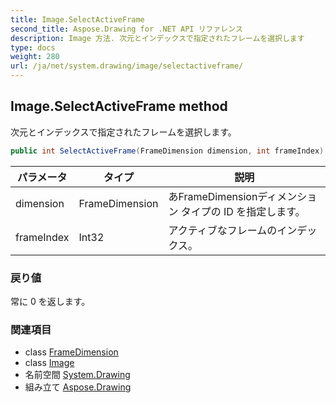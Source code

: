 ```yaml
---
title: Image.SelectActiveFrame
second_title: Aspose.Drawing for .NET API リファレンス
description: Image 方法. 次元とインデックスで指定されたフレームを選択します
type: docs
weight: 280
url: /ja/net/system.drawing/image/selectactiveframe/
---
```

## Image.SelectActiveFrame method

次元とインデックスで指定されたフレームを選択します。

```csharp
public int SelectActiveFrame(FrameDimension dimension, int frameIndex)
```

| パラメータ | タイプ | 説明 |
| --- | --- | --- |
| dimension | FrameDimension | あFrameDimensionディメンション タイプの ID を指定します。 |
| frameIndex | Int32 | アクティブなフレームのインデックス。 |

### 戻り値

常に 0 を返します。

### 関連項目

* class [FrameDimension](../../../system.drawing.imaging/framedimension/)
* class [Image](../)
* 名前空間 [System.Drawing](../../image/)
* 組み立て [Aspose.Drawing](../../../)


